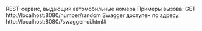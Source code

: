 REST-сервис, выдающий автомобильные номера
Примеры вызова: GET http://localhost:8080/number/random
Swagger доступен по адресу: http://localhost:8080//swagger-ui.html#